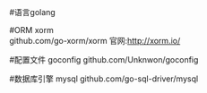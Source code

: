 #语言golang

#ORM
xorm	
	github.com/go-xorm/xorm
	官网:http://xorm.io/

#配置文件
goconfig
	github.com/Unknwon/goconfig

#数据库引擎
mysql
	github.com/go-sql-driver/mysql
